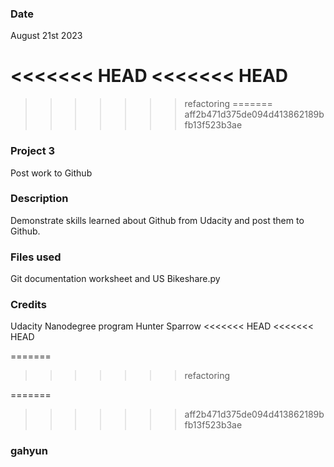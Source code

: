 
### Date 
August 21st 2023 

<<<<<<< HEAD
<<<<<<< HEAD
=======

>>>>>>> refactoring
=======
>>>>>>> aff2b471d375de094d413862189bfb13f523b3ae
### Project 3
Post work to Github 

### Description
Demonstrate skills learned about Github from Udacity and post them to Github. 

### Files used
Git documentation worksheet and US Bikeshare.py 

### Credits
Udacity Nanodegree program 
Hunter Sparrow 
<<<<<<< HEAD
<<<<<<< HEAD




=======
>>>>>>> refactoring

=======


>>>>>>> aff2b471d375de094d413862189bfb13f523b3ae

### gahyun